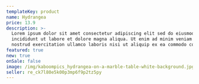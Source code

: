 ```yaml
---
templateKey: product
name: Hydrangea
price: 13.9
description: >-
  Lorem ipsum dolor sit amet consectetur adipiscing elit sed do eiusmod tempor
  incididunt ut labore et dolore magna aliqua. Ut enim ad minim veniam quis
  nostrud exercitation ullamco laboris nisi ut aliquip ex ea commodo consequat.
featured: true
new: true
onSale: false
image: /img/kaboompics_hydrangea-on-a-marble-table-white-background.jpg
seller: re_ck7l80e5k00p3mp6f9p2tz5py
---
```

